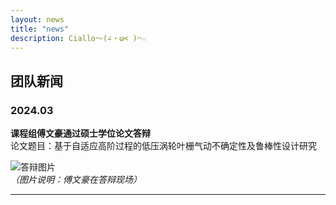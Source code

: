 ```yaml
---
layout: news
title: "news"
description: Ciallo～(∠・ω< )⌒☆
---
```

## 团队新闻

### 2024.03  
**课程组傅文豪通过硕士学位论文答辩**  
论文题目：基于自适应高阶过程的低压涡轮叶栅气动不确定性及鲁棒性设计研究

![答辩图片](path_to_image_1)  
*（图片说明：傅文豪在答辩现场）*

---
